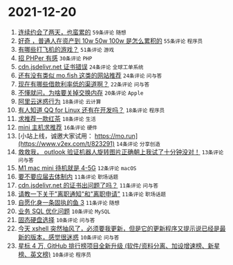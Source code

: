 # 2021-12-20

1. [连续约会了两天，也蛮累的](https://www.v2ex.com/t/823224) `59条评论` `随想`
1. [好奇 ，普通人在资产到 10w 50w 100w 是怎么累积的](https://www.v2ex.com/t/823275) `55条评论` `程序员`
1. [有哪些打飞机的游戏？](https://www.v2ex.com/t/823221) `51条评论` `游戏`
1. [招 PHPer 有感](https://www.v2ex.com/t/823282) `30条评论` `PHP`
1. [cdn.jsdelivr.net 证书错误](https://www.v2ex.com/t/823281) `24条评论` `全球工单系统`
1. [还有没有类似 mo.fish 这类的网站推荐](https://www.v2ex.com/t/823232) `24条评论` `问与答`
1. [现在有哪些借款利率低的渠道啊？](https://www.v2ex.com/t/823233) `22条评论` `问与答`
1. [不懂就问，为啥要关掉交换内存](https://www.v2ex.com/t/823272) `20条评论` `Apple`
1. [阿里云迷惑行为](https://www.v2ex.com/t/823247) `18条评论` `云计算`
1. [有人知道 QQ for Linux 还有在开发吗？](https://www.v2ex.com/t/823234) `18条评论` `程序员`
1. [求推荐一款红茶](https://www.v2ex.com/t/823214) `18条评论` `生活`
1. [mini 主机求推荐](https://www.v2ex.com/t/823249) `16条评论` `硬件`
1. [小站上线，诚邀大家试用： https://mo.run](https://www.v2ex.com/t/823291) `14条评论` `分享创造`
1. [救救我， outlook 验证机器人旋转图片正确朝上我试了十分钟没对！](https://www.v2ex.com/t/823228) `13条评论` `问与答`
1. [M1 mac mini 待机就是 4-5G](https://www.v2ex.com/t/823226) `12条评论` `macOS`
1. [要不要应届去体制内](https://www.v2ex.com/t/823309) `11条评论` `职场话题`
1. [cdn.jsdelivr.net 的证书出问题了吗？](https://www.v2ex.com/t/823284) `11条评论` `问与答`
1. [请教一下关于"离职通知"和"离职申请"](https://www.v2ex.com/t/823258) `11条评论` `职场话题`
1. [自愿化身一条固执的鱼 3](https://www.v2ex.com/t/823222) `11条评论` `随想`
1. [业务 SQL 优化问题](https://www.v2ex.com/t/823263) `10条评论` `MySQL`
1. [固态硬盘选择](https://www.v2ex.com/t/823257) `10条评论` `问与答`
1. [今天 xshell 突然抽风了，必须要我更新，但是它的更新程序又提示说已经是最新的版本，感觉很迷惑](https://www.v2ex.com/t/823219) `10条评论` `问与答`
1. [星标 4 万, GitHub 排行榜项目全新升级 (软件/资料分离、加设增速榜、新星榜、英文榜)](https://www.v2ex.com/t/823213) `10条评论` `程序员`
